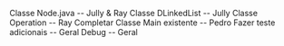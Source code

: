 Classe Node.java -- Jully & Ray
Classe DLinkedList -- Jully 
Classe Operation -- Ray 
Completar Classe Main existente -- Pedro
Fazer teste adicionais -- Geral
Debug -- Geral
